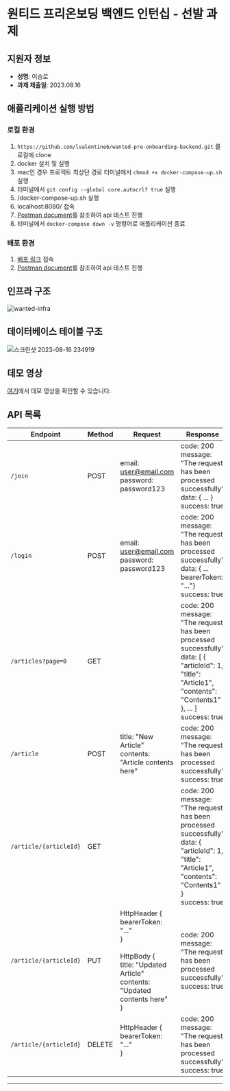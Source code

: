 # 원티드 프리온보딩 백엔드 인턴십 - 선발 과제

## 지원자 정보

- **성명**: 이승로
- **과제 제출일**: 2023.08.16

## 애플리케이션 실행 방법

### 로컬 환경

1. ```https://github.com/lvalentine6/wanted-pre-onboarding-backend.git``` 를 로컬에 clone 
2. docker 설치 및 실행
3. mac인 경우 프로젝트 최상단 경로 터미널에서 ```chmod +x docker-compose-up.sh``` 실행
4. 터미널에서 ```git config --global core.autocrlf true``` 실행
5. /docker-compose-up.sh 실행
6. localhost:8080/ 접속
7. [Postman document](https://documenter.getpostman.com/view/27692641/2s9Y5R1RPN)를 참조하여 api 테스트 진행
8. 터미널에서 ```docker-compose down -v``` 명령어로 애플리케이션 종료 

### 배포 환경

1. [배포 링크](http://43.202.12.122:8080) 접속
2. [Postman document](https://documenter.getpostman.com/view/27692641/2s9Y5R1RPN)를 참조하여 api 테스트 진행

## 인프라 구조

![wanted-infra](https://github.com/lvalentine6/wanted-pre-onboarding-backend/assets/77956808/64a899da-e786-495d-8ae0-d63249a79599)

## 데이터베이스 테이블 구조

![스크린샷 2023-08-16 234919](https://github.com/lvalentine6/wanted-pre-onboarding-backend/assets/77956808/eb137f52-de93-4e03-8d64-02a640f6bd28)

## 데모 영상

[여기](https://youtu.be/_Qfbih-SZm8)에서 데모 영상을 확인할 수 있습니다.

## API 목록

| Endpoint               | Method | Request                                                                                                                          | Response                                                                                                                                                                |
|------------------------|--------|----------------------------------------------------------------------------------------------------------------------------------|-------------------------------------------------------------------------------------------------------------------------------------------------------------------------|
| `/join`                | POST   | email: user@email.com<br>password: password123                                                                                   | code: 200<br>message: "The request has been processed successfully"<br>data: { ... }<br>success: true                                                                   |
| `/login`               | POST   | email: user@email.com<br>password: password123                                                                                   | code: 200<br>message: "The request has been processed successfully"<br>data: { ... <br>bearerToken: "..."}<br>success: true                                             |
| `/articles?page=0`     | GET    |                                                                                                                                  | code: 200<br>message: "The request has been processed successfully"<br>data: [ { "articleId": 1, "title": "Article1", "contents": "Contents1" }, ... ]<br>success: true |
| `/article`             | POST   | title: "New Article"<br>contents: "Article contents here"                                                                        | code: 200<br>message: "The request has been processed successfully"<br>success: true                                                                                    |
| `/article/{articleId}` | GET    |                                                                                                                                  | code: 200<br>message: "The request has been processed successfully"<br>data: { "articleId": 1, "title": "Article1", "contents": "Contents1" }<br>success: true          |
| `/article/{articleId}` | PUT    | HttpHeader {<br>bearerToken: "..."<br>}<br><br>HttpBody { <br>title: "Updated Article"<br>contents: "Updated contents here"<br>} | code: 200<br>message: "The request has been processed successfully"<br>success: true                                                                                    |
| `/article/{articleId}` | DELETE | HttpHeader {<br>bearerToken: "..."<br>}<br><br>                                                                                  | code: 200<br>message: "The request has been processed successfully"<br>success: true                                                                                    |

---
